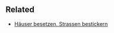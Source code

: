 ## Related
- [Häuser besetzen, Strassen bestickern](text-and-talks/various_texts/Häuser%20besetzen,%20Strassen%20bestickern.md) 